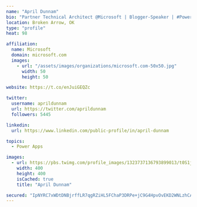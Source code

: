 ```yaml
---
name: "April Dunnam"
bio: "Partner Technical Architect @Microsoft | Blogger-Speaker | #PowerApps, #PowerAutomate, #Office365, #SharePoint | #WIT | #Karaoke Queen"
location: Broken Arrow, OK
type: "profile"
heat: 98

affiliation:
  name: Microsoft
  domain: microsoft.com
  images:
    - url: "/assets/images/organizations/microsoft.com-50x50.jpg"
      width: 50
      height: 50

website: https://t.co/enJuiGEQZc

twitter:
  username: aprildunnam
  url: https://twitter.com/aprildunnam
  followers: 5445

linkedin:
  url: https://www.linkedin.com/public-profile/in/april-dunnam

topics:
  - Power Apps

images:
  - url: https://pbs.twimg.com/profile_images/1323737136793899013/t0S1j_uM_400x400.jpg
    width: 400
    height: 400
    isCached: true
    title: "April Dunnam"

secured: "IpNYRC7xWDtDNBjrffLR7qgRZiHL5FChaP3DRPe+jC9G4HpvOvEKD2WNLzhCAioJSmgwbkbtgIo1JVFpXz0Dl9ExPXtZp/2MyYmQUFJC0Pct6WBZqLRwmMLODhYvuB6iMmaXsXmG0ojdr69RU/84DJOR7R+xLtukVddiHmwhn17vl5kKHNuMwqzc+XXUztJXM/fvgBZab6RIxadCEKgNR/2r/cT9TSQdTQmOZPmLPi7nYnLP+Ctho3D33t8gZmnionxBzM0LtEJzbFJ5SmJ/EVqu/q2YZFBy0txN9divr6s3DvFIYoMAqL50L6Z8fRSQVjqhIESglGNkW537123bFpiYKM2TKg3lpmkIQDTua4yzfa2MREAOW8N86T7c8gFW/kYy7jyXM3AL3bS8CEkfe0WWdkTCp/Ib0p98B1cHTnM=;YbOak5R0gruqqe3AIbhF0g=="
---
```


